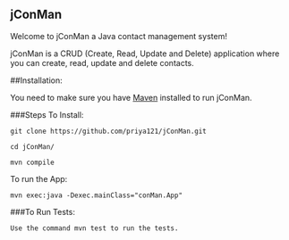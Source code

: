 jConMan
---

Welcome to jConMan a Java contact management system!

jConMan is a CRUD (Create, Read, Update and Delete) application where you can create, read, update and delete contacts.


##Installation:

You need to make sure you have [Maven](http://maven.apache.org/install.html) installed to run jConMan.


###Steps To Install:

```
git clone https://github.com/priya121/jConMan.git

cd jConMan/

mvn compile
```

To run the App:

```
mvn exec:java -Dexec.mainClass="conMan.App"
```



###To Run Tests:

```
Use the command mvn test to run the tests.
```

